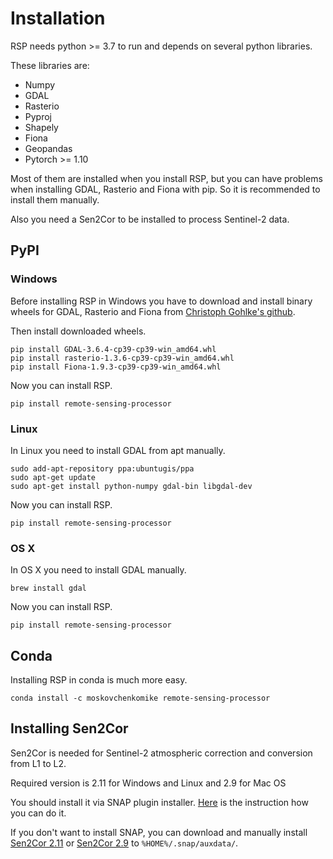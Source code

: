 # Installation

RSP needs python >= 3.7 to run and depends on several python libraries.

These libraries are:
- Numpy
- GDAL
- Rasterio
- Pyproj
- Shapely
- Fiona
- Geopandas
- Pytorch >= 1.10

Most of them are installed when you install RSP, but you can have problems when installing GDAL, Rasterio and Fiona with pip. So it is recommended to install them manually.

Also you need a Sen2Cor to be installed to process Sentinel-2 data.

## PyPI

### Windows

Before installing RSP in Windows you have to download and install binary wheels for GDAL, Rasterio and Fiona from [Christoph Gohlke's github](https://github.com/cgohlke/geospatial-wheels).

Then install downloaded wheels.
```
pip install GDAL-3.6.4-cp39-cp39-win_amd64.whl
pip install rasterio-1.3.6-cp39-cp39-win_amd64.whl
pip install Fiona-1.9.3-cp39-cp39-win_amd64.whl
```
Now you can install RSP.
```
pip install remote-sensing-processor
```

### Linux
In Linux you need to install GDAL from apt manually.
```
sudo add-apt-repository ppa:ubuntugis/ppa
sudo apt-get update
sudo apt-get install python-numpy gdal-bin libgdal-dev
```
Now you can install RSP.
```
pip install remote-sensing-processor
```

### OS X

In OS X you need to install GDAL manually.
```
brew install gdal
```
Now you can install RSP.
```
pip install remote-sensing-processor
```

## Conda

Installing RSP in conda is much more easy.
```
conda install -c moskovchenkomike remote-sensing-processor
```

## Installing Sen2Cor

Sen2Cor is needed for Sentinel-2 atmospheric correction and conversion from L1 to L2.

Required version is 2.11 for Windows and Linux and 2.9 for Mac OS

You should install it via SNAP plugin installer. [Here](http://wiki.awf.forst.uni-goettingen.de/wiki/index.php/Installation_of_SNAP) is the instruction how you can do it.

If you don't want to install SNAP, you can download and manually install [Sen2Cor 2.11](http://step.esa.int/main/snap-supported-plugins/sen2cor/sen2cor-v2-11/) or [Sen2Cor 2.9](https://step.esa.int/main/snap-supported-plugins/sen2cor/sen2cor-v2-9/) to `%HOME%/.snap/auxdata/`.
